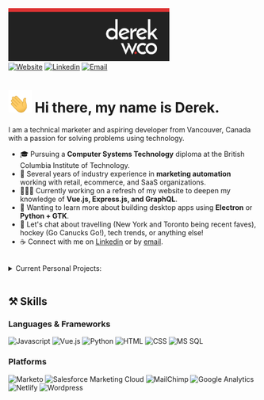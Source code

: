 <div id="header">
        <a href="https://derekw.co/"><img
                        src="https://github.com/derekology/derekology/blob/main/images/profile-header.png"
                        alt="Profile photo" title="derekw.co" width="325" /></a>
        <div id="profile-links">
                <a href="https://me.derekw.co/"><img
                                src="https://img.shields.io/badge/Portfolio-ae1e1e?style=for-the-badge&logo=About.me&logoColor=white"
                                alt="Website" title="Website" /></a>
                <a href="https://www.linkedin.com/in/derekology/"><img
                                src="https://img.shields.io/badge/LinkedIn-0077B5?style=for-the-badge&logo=linkedin&logoColor=white"
                                alt="Linkedin" title="Linkedin Profile" /></a>
                <a href="mailto:me@derekw.co"><img
                                src="https://img.shields.io/badge/Email-222222?style=for-the-badge&logo=Mail.Ru&logoColor=white"
                                alt="Email" title="Email"/></a>
        </div>
</div>
<div id="summary">
        <h1><img
                        src="https://github.com/derekology/derekology/blob/main/images/waving-hand.gif"
                        alt="Waving hand" title="Waving hand" height="45" /> Hi there, my name is Derek.</h1>
        <p>I am a technical marketer and aspiring developer from Vancouver, Canada with a passion for solving problems
                using
                technology.
        </p>
        <ul>
                <li>🎓 Pursuing a <strong>Computer Systems Technology</strong> diploma at the British Columbia Institute
                        of Technology.</li>
                <li>🏢 Several years of industry experience in <strong>marketing automation</strong> working with
                        retail, ecommerce, and SaaS organizations.</li>
                <li>👨🏻‍💻 Currently working on a refresh of my website to deepen my knowledge of <strong>Vue.js, Express.js,
                        and GraphQL</strong>.</li>
                <li>📖 Wanting to learn more about building desktop apps using <strong>Electron</strong> or <strong>Python + GTK</strong>.</li>
                <li>💬 Let's chat about travelling (New York and Toronto being recent faves), hockey (Go Canucks Go!),
                        tech trends, or anything else! </li>
                <li>☕ Connect with me on <a
                                href="https://www.linkedin.com/in/derekology/">Linkedin</a> or by <a href="mailto:me@derekw.co">email</a>.</li>
        </ul>
</div><br/>
<div id="projects">
        <details>
        <summary>
                Current Personal Projects:
        </summary>

<ul><br/>
<li><a href="https://outfitpicker.wooprojects.com/"><strong>Outfit Picker</strong></a> - randomly chooses an outfit from your closet based on the current weather.</li><br/>
</ul>

</details>

</div><br/>
<div id="skills">
        <h2>⚒️ Skills</h2>
        <h3>Languages & Frameworks</h3>
        <img src="https://img.shields.io/badge/Javascript-F7DF1E?style=for-the-badge&logo=JavaScript&logoColor=black"
                alt="Javascript" title="Javascript" />
        <img src="https://img.shields.io/badge/Vue.js-4FC08D?style=for-the-badge&logo=Vue.js&logoColor=black"
                alt="Vue.js" title="Vue.js" />
        <img src="https://img.shields.io/badge/Python-3776AB?style=for-the-badge&logo=Python&logoColor=white"
                alt="Python" title="Python" />
        <img src="https://img.shields.io/badge/HTML-E34F26?style=for-the-badge&logo=HTML5&logoColor=white" alt="HTML"
                title="HTML" />
        <img src="https://img.shields.io/badge/CSS-1572B6?style=for-the-badge&logo=CSS3&logoColor=white" alt="CSS"
                title="CSS" />
        <img src="https://img.shields.io/badge/MS SQL-CC2927?style=for-the-badge&logo=Microsoft SQL Server&logoColor=white"
                alt="MS SQL" title="MS SQL" />
        <h3>Platforms</h3>
        <img src="https://img.shields.io/badge/Marketo-5C4C9F?style=for-the-badge&logo=Marketo&logoColor=white"
                alt="Marketo" title="Marketo" />
        <img src="https://img.shields.io/badge/SFMC-00A1E0?style=for-the-badge&logo=Salesforce&logoColor=white"
                alt="Salesforce Marketing Cloud" title="Salesforce Marketing Cloud" />
        <img src="https://img.shields.io/badge/MailChimp-FFE01B?style=for-the-badge&logo=MailChimp&logoColor=black"
                alt="MailChimp" title="MailChimp" />
        <img src="https://img.shields.io/badge/Google Analytics-E37400?style=for-the-badge&logo=Google Analytics&logoColor=black"
                alt="Google Analytics" title="Google Analytics" />
        <img src="https://img.shields.io/badge/Netlify-00C7B7?style=for-the-badge&logo=Netlify&logoColor=black"
                alt="Netlify" title="Netlify" />
        <img src="https://img.shields.io/badge/WordPress-21759B?style=for-the-badge&logo=WordPress&logoColor=black"
                alt="Wordpress" title="Wordpress" />
</div>
